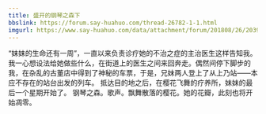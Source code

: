 ```yaml
---
title: 盛开的钢琴之森下
bbslink: https://forum.say-huahuo.com/thread-26782-1-1.html
imgurl: https://www.say-huahuo.com/data/attachment/forum/201808/26/203913ougtb5u8jni8cugu.png
---
```


“妹妹的生命还有一周”，一直以来负责诊疗她的不治之症的主治医生这样告知我。
我一心想设法给她做些什么，在街道上的医生之间来回奔走。偶然间停下脚步的我，在杂乱的古董店中得到了神秘的车票，于是，兄妹两人登上了从上乃站——本应不存在的站台出发的列车。
抵达目的地之后，在樱花飞舞的疗养所，妹妹的最后一个星期开始了。
钢琴之森。歌声。飘舞散落的樱花。她的花瓣，此刻也将开始凋零。<!--more-->
